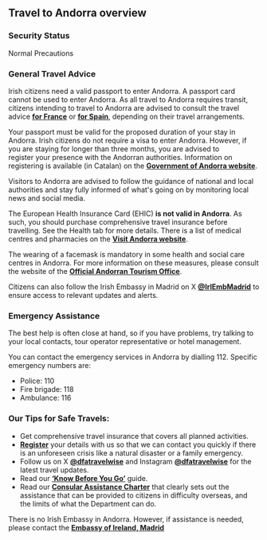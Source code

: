 ## Travel to Andorra overview

### **Security Status**

Normal Precautions

### **General Travel Advice**

Irish citizens need a valid passport to enter Andorra. A passport card cannot be used to enter Andorra. As all travel to Andorra requires transit, citizens intending to travel to Andorra are advised to consult the travel advice [**for France**](/en/dfa/overseas-travel/advice/france/) or [**for Spain**](/en/dfa/overseas-travel/advice/spain/), depending on their travel arrangements.

Your passport must be valid for the proposed duration of your stay in Andorra. Irish citizens do not require a visa to enter Andorra. However, if you are staying for longer than three months, you are advised to register your presence with the Andorran authorities. Information on registering is available (in Catalan) on the [**Government of Andorra website**](https://www.immigracio.ad/ca/tramits-d-immigracio).

Visitors to Andorra are advised to follow the guidance of national and local authorities and stay fully informed of what's going on by monitoring local news and social media.

The European Health Insurance Card (EHIC) **is not valid in Andorra**. As such, you should purchase comprehensive travel insurance before travelling. See the Health tab for more details. There is a list of medical centres and pharmacies on the [**Visit Andorra website**](https://visitandorra.com/en/places-and-services/medical-centres-and-pharmacies-in-andorra/).

The wearing of a facemask is mandatory in some health and social care centres in Andorra. For more information on these measures, please consult the website of the [**Official Andorran Tourism Office**](https://visitandorra.com/en/covid-19-in-andorra/faq-if-you-re-spending-a-few-days-in-andorra/).

Citizens can also follow the Irish Embassy in Madrid on X [**@IrlEmbMadrid**](https://twitter.com/IrlEmbMadrid) to ensure access to relevant updates and alerts.

### **Emergency Assistance**

The best help is often close at hand, so if you have problems, try talking to your local contacts, tour operator representative or hotel management.

You can contact the emergency services in Andorra by dialling 112. Specific emergency numbers are:

* Police: 110
* Fire brigade: 118
* Ambulance: 116

### **Our Tips for Safe Travels:**

* Get comprehensive travel insurance that covers all planned activities.
* [**Register**](https://www.ireland.ie/en/dfa/overseas-travel/citizens-registration/) your details with us so that we can contact you quickly if there is an unforeseen crisis like a natural disaster or a family emergency.
* Follow us on X [**@dfatravelwise**](https://www.twitter.com/DFATravelWise) and Instagram [**@dfatravelwise**](https://www.instagram.com/dfatravelwise/) for the latest travel updates.
* Read our [**‘Know Before You Go’**](https://www.ireland.ie/en/dfa/overseas-travel/know-before-you-go-/) guide.
* Read our [**Consular Assistance Charter**](https://www.ireland.ie/en/dfa/overseas-travel/assistance-abroad/consular-assistance-charter/) that clearly sets out the assistance that can be provided to citizens in difficulty overseas, and the limits of what the Department can do.

There is no Irish Embassy in Andorra. However, if assistance is needed, please contact the [**Embassy of Ireland, Madrid**](https://www.ireland.ie/en/spain/madrid/)
